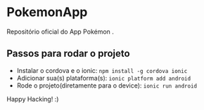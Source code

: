 # PokemonApp
Repositório oficial do App Pokémon .


## Passos para rodar o projeto
- Instalar o cordova e o ionic: `npm install -g cordova ionic`
- Adicionar sua(s) plataforma(s): `ionic platform add android`
- Rode o projeto(diretamente para o device): `ionic run android`

Happy Hacking! :)
